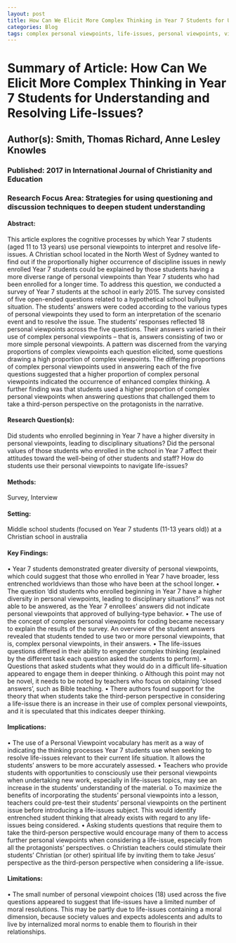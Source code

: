 ```yaml
---
layout: post
title: How Can We Elicit More Complex Thinking in Year 7 Students for Understanding and Resolving Life-Issues?
categories: Blog
tags: complex personal viewpoints, life-issues, personal viewpoints, viewpoint choices
---
```


# Summary of Article: How Can We Elicit More Complex Thinking in Year 7 Students for Understanding and Resolving Life-Issues?

## Author(s): Smith, Thomas Richard, Anne Lesley Knowles

### Published: 2017 in International Journal of Christianity and Education

### Research Focus Area: Strategies for using questioning and discussion techniques to deepen student understanding

#### Abstract:
This article explores the cognitive processes by which Year 7 students (aged 11 to 13 years) use  personal viewpoints to interpret and resolve life-issues. A Christian school located in the North West of Sydney wanted to find out if the proportionally higher occurrence of discipline issues in newly enrolled Year 7 students could be explained by those students having a more diverse range of personal viewpoints than Year 7 students who had been enrolled for a longer time. To address this question, we conducted a survey of Year 7 students at the school in early 2015. The survey consisted of five open-ended questions related to a hypothetical school bullying situation. The students’ answers were coded according to the various types of personal viewpoints they used to form an interpretation of the scenario event and to resolve the issue. The students’ responses reflected 18 personal viewpoints across the five questions. Their answers varied in their use of complex personal viewpoints – that is, answers consisting of two or more simple personal viewpoints. A pattern was discerned from the varying proportions of complex viewpoints each question elicited, some questions drawing a high proportion of complex viewpoints. The differing proportions of complex personal viewpoints used in answering each of the five questions suggested that a higher proportion of complex personal viewpoints indicated the occurrence of enhanced complex thinking. A further finding was that students used a higher proportion of complex personal viewpoints when answering questions that challenged them to take a third-person perspective on the protagonists in the narrative.


#### Research Question(s):
Did students who enrolled beginning in Year 7 have a higher diversity in personal viewpoints, leading to disciplinary situations? Did the personal values of those students who enrolled in the school in Year 7 affect their attitudes toward the well-being of other students and staff? How do students use their personal viewpoints to navigate life-issues?


#### Methods:
Survey, Interview


#### Setting:
Middle school students (focused on Year 7 students (11-13 years old)) at a Christian school in australia


#### Key Findings:
• Year 7 students demonstrated greater diversity of personal viewpoints, which could suggest that those who enrolled in Year 7 have broader, less entrenched worldviews than those who have been at the school longer. • The question ‘did students who enrolled beginning in Year 7 have a higher diversity in personal viewpoints, leading to disciplinary situations?’ was not able to be answered, as the Year 7 enrollees’ answers did not indicate personal viewpoints that approved of bullying-type behavior. • The use of the concept of complex personal viewpoints for coding became necessary to explain the results of the survey. An overview of the student answers revealed that students tended to use two or more personal viewpoints, that is, complex personal viewpoints, in their answers. • The life-issues questions differed in their ability to engender complex thinking (explained by the different task each question asked the students to perform). • Questions that asked students what they would do in a difficult life-situation appeared to engage them in deeper thinking.  o Although this point may not be novel, it needs to be noted by teachers who focus on obtaining ‘closed answers’, such as Bible teaching. • There authors found support for the theory that when students take the third-person perspective in considering a life-issue there is an increase in their use of complex personal viewpoints, and it is speculated that this indicates deeper thinking. 


#### Implications:
• The use of a Personal Viewpoint vocabulary has merit as a way of indicating the thinking processes Year 7 students use when seeking to resolve life-issues relevant to their current life situation. It allows the students’ answers to be more accurately assessed. • Teachers who provide students with opportunities to consciously use their personal viewpoints when undertaking new work, especially in life-issues topics, may see an increase in the students’ understanding of the material. o To maximize the benefits of incorporating the students’ personal viewpoints into a lesson, teachers could pre-test their students’ personal viewpoints on the pertinent issue before introducing a life-issues subject. This would identify entrenched student thinking that already exists with regard to any life-issues being considered. • Asking students questions that require them to take the third-person perspective would encourage many of them to access further personal viewpoints when considering a life-issue, especially from all the protagonists’ perspectives.  o Christian teachers could stimulate their students’ Christian (or other) spiritual life by inviting them to take Jesus’ perspective as the third-person perspective when considering a life-issue. 


#### Limitations:
• The small number of personal viewpoint choices (18) used across the five questions appeared to suggest that life-issues have a limited number of moral resolutions. This may be partly due to life-issues containing a moral dimension, because society values and expects adolescents and adults to live by internalized moral norms to enable them to flourish in their relationships.


